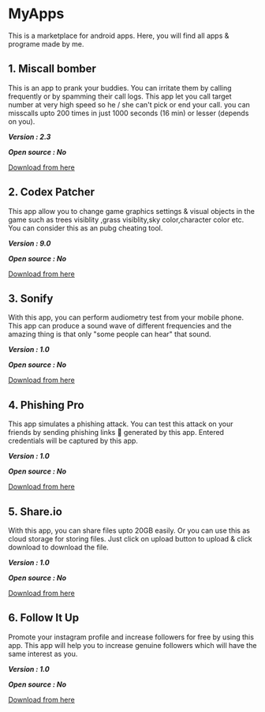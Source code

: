 # MyApps
This is a marketplace for android apps. Here, you will find all apps & programe made by me.

## 1. Miscall bomber
This is an app to prank your buddies. You can irritate them by calling frequently or by spamming their call logs. This app let you call target number at very high speed so he / she can't pick or end your call. you can misscalls upto 200 times in just 1000 seconds (16 min) or lesser (depends on you).

***Version : 2.3***

***Open source : No***

[Download from here](https://www.xcoder.tk/apps/call-flooder)


## 2. Codex Patcher
This app allow you to change game graphics settings & visual objects in the game such as trees visiblity ,grass visiblity,sky color,character color etc. You can consider this as an pubg cheating tool.

***Version : 9.0***

***Open source : No***

[Download from here](https://www.xcoder.tk/apps/codex-patcher)



## 3. Sonify
With this app, you can perform audiometry test from your mobile phone.  This app can produce a sound wave of different frequencies and the amazing thing is that only "some people can hear" that sound.

***Version : 1.0***

***Open source : No***

[Download from here](https://www.xcoder.tk/apps/sonify)



## 4. Phishing Pro
This app simulates a phishing attack.  You can test this attack on your friends by sending phishing links 🔗 generated by this app. Entered credentials will be captured by this app.

***Version : 1.0***

***Open source : No***

[Download from here](https://www.xcoder.tk/apps/phishing-pro)



## 5. Share.io
With this app, you can share files upto 20GB easily. Or you can use this as cloud storage for storing files. Just click on upload button to upload & click download to download the file.

***Version : 1.0***

***Open source : No***

[Download from here](https://www.xcoder.tk/apps/share-io)


## 6. Follow It Up
Promote your instagram profile and increase followers for free by using this app. This app will help you to increase genuine followers which will have the same interest as you. 

***Version : 1.0***

***Open source : No***

[Download from here](https://www.xcoder.tk/apps/follow-it-up)



